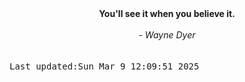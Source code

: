 
<div align="center"><b><span>You'll see it when you believe it. </span></b><br><br><i> - Wayne Dyer</i></div>
<br><br><kbd>Last updated:Sun Mar  9 12:09:51 2025</kbd>